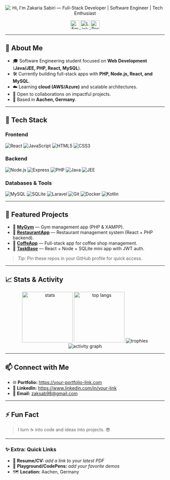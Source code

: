 <!-- Profile Header -->
<div align="center">

  <!-- Typing banner -->
  <img
    src="https://readme-typing-svg.demolab.com?font=Inter&weight=600&pause=1200&color=38BDF8&center=true&vCenter=true&width=720&lines=Hi%F0%9F%91%8B%2C+I'm+Zakaria+Sabiri;Full-Stack+Developer+%7C+Software+Engineer+%7C+Tech+Enthusiast;I+build+scalable+web+apps+and+love+modern+stacks"
    alt="Hi, I'm Zakaria Sabiri — Full-Stack Developer | Software Engineer | Tech Enthusiast"
    loading="lazy"
  />

  <!-- Contact / links -->
  <p>
    <a href="mailto:zaksab98@gmail.com">
      <img
        src="https://img.shields.io/badge/Email-zaksab98%40gmail.com-38BDF8?style=for-the-badge&logo=gmail&logoColor=white"
        alt="Email"
        height="28"
        loading="lazy"
      />
    </a>
    <a href="https://www.linkedin.com/in/your-link">
      <img
        src="https://img.shields.io/badge/LinkedIn-Connect-0A66C2?style=for-the-badge&logo=linkedin&logoColor=white"
        alt="LinkedIn"
        height="28"
        loading="lazy"
      />
    </a>
    <a href="https://your-portfolio-link.com">
      <img
        src="https://img.shields.io/badge/Portfolio-Visit-9333EA?style=for-the-badge&logo=vercel&logoColor=white"
        alt="Portfolio"
        height="28"
        loading="lazy"
      />
    </a>
  </p>
</div>


---

## 🚀 About Me
- 🎓 Software Engineering student focused on **Web Development** (**Java/JEE, PHP, React, MySQL**).
- 🛠️ Currently building full-stack apps with **PHP, Node.js, React, and MySQL**.
- ☁️ Learning **cloud (AWS/Azure)** and scalable architectures.
- 🤝 Open to collaborations on impactful projects.
- 📍 Based in **Aachen, Germany**.

---

## 🧰 Tech Stack

### Frontend
![React](https://img.shields.io/badge/React-20232A?logo=react&logoColor=61DAFB&style=for-the-badge)
![JavaScript](https://img.shields.io/badge/JavaScript-323330?logo=javascript&logoColor=F7DF1E&style=for-the-badge)
![HTML5](https://img.shields.io/badge/HTML5-E34F26?logo=html5&logoColor=white&style=for-the-badge)
![CSS3](https://img.shields.io/badge/CSS3-1572B6?logo=css3&logoColor=white&style=for-the-badge)

### Backend
![Node.js](https://img.shields.io/badge/Node.js-339933?logo=nodedotjs&logoColor=white&style=for-the-badge)
![Express](https://img.shields.io/badge/Express-000000?logo=express&logoColor=white&style=for-the-badge)
![PHP](https://img.shields.io/badge/PHP-777BB4?logo=php&logoColor=white&style=for-the-badge)
![Java](https://img.shields.io/badge/Java-ED8B00?logo=java&logoColor=white&style=for-the-badge)
![JEE](https://img.shields.io/badge/JEE-5382A1?logo=openjdk&logoColor=white&style=for-the-badge)

### Databases & Tools
![MySQL](https://img.shields.io/badge/MySQL-4479A1?logo=mysql&logoColor=white&style=for-the-badge)
![SQLite](https://img.shields.io/badge/SQLite-003B57?logo=sqlite&logoColor=white&style=for-the-badge)
![Laravel](https://img.shields.io/badge/Laravel-FF2D20?logo=laravel&logoColor=white&style=for-the-badge)
![Git](https://img.shields.io/badge/Git-F05032?logo=git&logoColor=white&style=for-the-badge)
![Docker](https://img.shields.io/badge/Docker-2496ED?logo=docker&logoColor=white&style=for-the-badge)
![Kotlin](https://img.shields.io/badge/Kotlin-7F52FF?logo=kotlin&logoColor=white&style=for-the-badge)

---

## 🌟 Featured Projects

- 🔹 **[MyGym](https://github.com/zaka41a/MyGym)** — Gym management app (PHP & XAMPP).
- 🔹 **[RestaurantApp](https://github.com/zaka41a/RestaurantApp)** — Restaurant management system (React + PHP backend).
- 🔹 **[CoffeApp](https://github.com/zaka41a/CoffeApp)** — Full-stack app for coffee shop management.
- 🔹 **[TaskBase](https://github.com/zaka41a/TaskBase)** — React + Node + SQLite mini app with JWT auth.

> *Tip:* Pin these repos in your GitHub profile for quick access.

---

## 📈 Stats & Activity

<div align="center">

<img height="160" src="https://github-readme-stats.vercel.app/api?username=zaka41a&show_icons=true&theme=tokyonight&hide_border=true" alt="stats" />
<img height="160" src="https://github-readme-stats.vercel.app/api/top-langs/?username=zaka41a&layout=compact&theme=tokyonight&hide_border=true" alt="top langs" />

<img src="https://github-profile-trophy.vercel.app/?username=zaka41a&theme=tokyonight&margin-w=10&margin-h=10&no-frame=true" alt="trophies" />

<img src="https://github-readme-activity-graph.vercel.app/graph?username=zaka41a&theme=react-dark&hide_border=true&area=true" alt="activity graph" />

</div>

---

## 📫 Connect with Me
- 🌐 **Portfolio:** https://your-portfolio-link.com  
- 💼 **LinkedIn:** https://www.linkedin.com/in/your-link  
- 📧 **Email:** [zaksab98@gmail.com](mailto:zaksab98@gmail.com)

---

## ⚡ Fun Fact
> I turn ☕ into code and ideas into projects. 😎

---

### ✨ Extra: Quick Links
- 🔎 **Resume/CV:** _add a link to your latest PDF_
- 🧪 **Playground/CodePens:** _add your favorite demos_
- 🗺️ **Location:** Aachen, Germany


